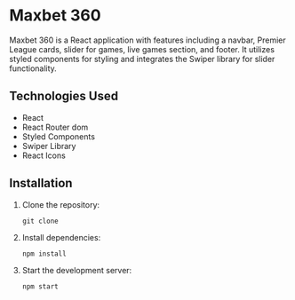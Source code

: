 # Maxbet 360

Maxbet 360 is a React application with features including a navbar, Premier League cards, slider for games, live games section, and footer. It utilizes styled components for styling and integrates the Swiper library for slider functionality.

## Technologies Used

- React
- React Router dom
- Styled Components
- Swiper Library
- React Icons

## Installation

1. Clone the repository:

    ```
    git clone 
    ```

2. Install dependencies:

    ```
    npm install
    ```

3. Start the development server:

    ```
    npm start
    ```

 
 
 
 